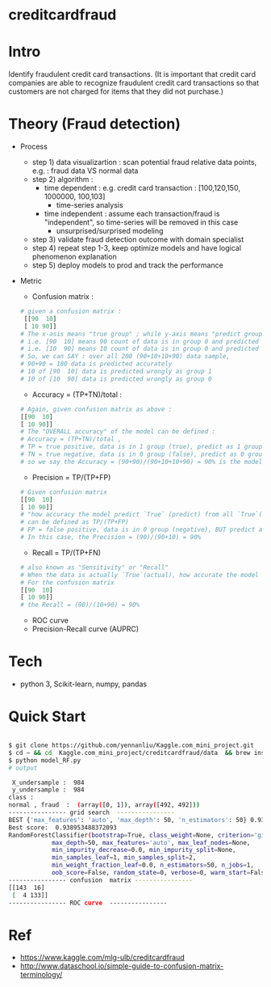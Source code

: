 # creditcardfraud


# Intro 

Identify fraudulent credit card transactions. (It is important that credit card companies are able to recognize fraudulent credit card transactions so that customers are not charged for items that they did not purchase.)

# Theory (Fraud detection)

- Process 
	- step 1) data visualizartion : scan potential fraud relative data points, e.g. : fraud data VS normal data 
	- step 2) algorithm : 
	   - time dependent : e.g. credit card transaction : [100,120,150, 1000000, 100,103]
	      - time-series analysis 
	   - time independent : assume each transaction/fraud is "independent", so time-series will be removed in this case 
	      - unsurprised/surprised modeling 
    - step 3) validate fraud detection outcome with domain specialist
    - step 4) repeat step 1-3, keep optimize models and have logical phenomenon explanation 
    - step 5) deploy models to prod and track the performance 


- Metric
  - Confusion matrix : 
  ```python
  # given a confusion matrix :
   [[90  10]
   [ 10 90]]
  # The x-asis means "true group" ; while y-axis means "predict group"
  # i.e. [90  10] means 90 count of data is in group 0 and predicted as group 0 ; 10 count of data is in group 1 and predicted as group 0 
  # i.e. [10  90] means 10 count of data is in group 0 and predicted as group 1 ; 90 count of data is in group 1 and predicted as group 1
  # So, we can SAY : over all 200 (90+10+10+90) data sample, 
  # 90+90 = 180 data is predicted accurately 
  # 10 of [90  10] data is predicted wrongly as group 1 
  # 10 of [10  90] data is predicted wrongly as group 0  

  ```


  - Accuracy = (TP+TN)/total : 
  ```python 
  # Again, given confusion matrix as above :
  [[90  10]
  [ 10 90]]
  # The "OVERALL accuracy" of the model can be defined :
  # Accuracy = (TP+TN)/total , 
  # TP = true positive, data is in 1 group (true), predict as 1 group (true) 
  # TN = true negative, data is in 0 group (false), predict as 0 group (false) 
  # so we say the Accuracy = (90+90)/(90+10+10+90) = 90% is the model's "OVERALL" accuracy of all data points 

  ```
  - Precision = TP/(TP+FP)
  ```python 
  # Given confusion matrix 
  [[90  10]
  [ 10 90]]
  # "how accuracy the model predict `True` (predict) from all `True`(actual) group" 
  # can be defined as TP/(TP+FP) 
  # FP = false positive, data is in 0 group (negative), BUT predict as 1 group (true)
  # In this case, the Precision = (90)/(90+10) = 90%

  ```
  - Recall = TP/(TP+FN)
  ```python 
  # also known as "Sensitivity" or "Recall"
  # When the data is actually `True`(actual), how accurate the model  predict it is `True` ?
  # For the confusion matrix 
  [[90  10]
  [ 10 90]]
  # the Recall = (90)/(10+90) = 90%

  ```
  - ROC curve 
  - Precision-Recall curve (AUPRC)


# Tech 
- python 3, Scikit-learn, numpy, pandas 

# Quick Start

```bash

$ git clone https://github.com/yennanliu/Kaggle.com_mini_project.git
$ cd ~ && cd  Kaggle.com_mini_project/creditcardfraud/data  && brew install unzip && unzip creditcardfraud.zip && cd .. 
$ python model_RF.py
# output

 X_undersample :  984
 y_undersample :  984
class : 
normal , fraud  :  (array([0, 1]), array([492, 492]))
---------------- grid search  ---------------- 
BEST {'max_features': 'auto', 'max_depth': 50, 'n_estimators': 50} 0.938953488372093 [mean: 0.93895, std: 0.02274, params: {'max_features': 'auto', 'max_depth': 50, 'n_estimators': 50}] <function _passthrough_scorer at 0x115c66620>
Best score:  0.938953488372093
RandomForestClassifier(bootstrap=True, class_weight=None, criterion='gini',
            max_depth=50, max_features='auto', max_leaf_nodes=None,
            min_impurity_decrease=0.0, min_impurity_split=None,
            min_samples_leaf=1, min_samples_split=2,
            min_weight_fraction_leaf=0.0, n_estimators=50, n_jobs=1,
            oob_score=False, random_state=0, verbose=0, warm_start=False)
---------------- confusion  matrix ----------------
[[143  16]
 [  4 133]]
---------------- ROC curve  ---------------- 

```
# Ref 
- https://www.kaggle.com/mlg-ulb/creditcardfraud
- http://www.dataschool.io/simple-guide-to-confusion-matrix-terminology/





